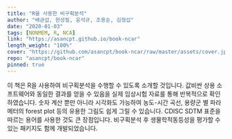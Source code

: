 ```yaml
---
title: "R을 사용한 비구획분석"
author: "배균섭, 한성필, 윤석규, 조용순, 김형섭"
date: "2020-01-03"
tags: [NONMEM, R, NCA]
link: "https://asancpt.github.io/book-ncar"
length_weight: "100%"
cover: "https://github.com/asancpt/book-ncar/raw/master/assets/cover.jpg"
repo: "asancpt/book-ncar"
pinned: true
---
```


이 책은 R을 사용하여 비구획분석을 수행할 수 있도록 소개할 것입니다. 값비싼 상용 소프트웨어와 동일한 결과를 얻을 수 있음을 실제 임상시험 자료를 통해 반복적으로 확인하였습니다. 숫자 계산 뿐만 아니라 시각화도 가능하여 농도-시간 곡선, 용량군 별 파라메터의 forest plot 등의 유용한 그림도 쉽게 그릴 수 있습니다. CDISC SDTM 표준을 따르는 용어를 사용한 것도 큰 장점입니다. 비구획분석 후 생물학적동등성을 평가할 수 있는 패키지도 함께 개발되었습니다.

